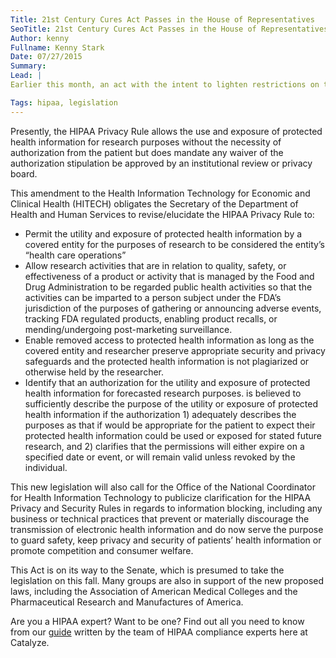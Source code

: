 ```yaml
---
Title: 21st Century Cures Act Passes in the House of Representatives
SeoTitle: 21st Century Cures Act Passes in the House of Representatives
Author: kenny
Fullname: Kenny Stark
Date: 07/27/2015
Summary: 
Lead: |
Earlier this month, an act with the intent to lighten restrictions on the use and exposure of protected health information for research motivations was passed through the United States House of Representatives called the 21st Century Cures Act.

Tags: hipaa, legislation
---
```

Presently, the HIPAA Privacy Rule allows the use and exposure of protected health information for research purposes without the necessity of authorization from the patient but does mandate any waiver of the authorization stipulation be approved by an institutional review or privacy board.

This amendment to the Health Information Technology for Economic and Clinical Health (HITECH) obligates the Secretary of the Department of Health and Human Services to revise/elucidate the HIPAA Privacy Rule to:
- Permit the utility and exposure of protected health information by a covered entity for the purposes of research to be considered the entity’s “health care operations”
- Allow research activities that are in relation to quality, safety, or effectiveness of a product or activity that is managed by the Food and Drug Administration to be regarded public health activities so that the activities can be imparted to a person subject under the FDA’s jurisdiction of the purposes of gathering or announcing adverse events, tracking FDA regulated products, enabling product recalls, or mending/undergoing post-marketing surveillance.
- Enable removed access to protected health information as long as the covered entity and researcher preserve appropriate security and privacy safeguards and the protected health information is not plagiarized or otherwise held by the researcher.
- Identify that an authorization for the utility and exposure of protected health information for forecasted research purposes. is believed to sufficiently describe the purpose of the utility or exposure of protected health information if the authorization 1) adequately describes the purposes as that if would be appropriate for the patient to expect their protected health information could be used or exposed for stated future research, and 2) clarifies that the permissions will either expire on a specified date or event, or will remain valid unless revoked by the individual.

This new legislation will also call for the Office of the National Coordinator for Health Information Technology to publicize clarification for the HIPAA Privacy and Security Rules in regards to information blocking, including any business or technical practices that prevent or materially discourage the transmission of electronic health information and do now serve the purpose to guard safety, keep privacy and security of patients’ health information or promote competition and consumer welfare.

This Act is on its way to the Senate, which is presumed to take the legislation on this fall. Many groups are also in support of the new proposed laws, including the Association of American Medical Colleges and the Pharmaceutical Research and Manufactures of America.

Are you a HIPAA expert? Want to be one? Find out all you need to know from our [guide](https://catalyze.io/hipaa-compliance/) written by the team of HIPAA compliance experts here at Catalyze.

